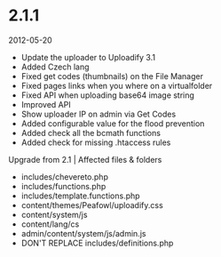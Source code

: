 # 2.1.1

2012-05-20

- Update the uploader to Uploadify 3.1
- Added Czech lang
- Fixed get codes (thumbnails) on the File Manager
- Fixed pages links when you where on a virtualfolder
- Fixed API when uploading base64 image string
- Improved API
- Show uploader IP on admin via Get Codes
- Added configurable value for the flood prevention
- Added check all the bcmath functions
- Added check for missing .htaccess rules

Upgrade from 2.1 | Affected files & folders

- includes/chevereto.php
- includes/functions.php
- includes/template.functions.php
- content/themes/Peafowl/uploadify.css
- content/system/js
- content/lang/cs
- admin/content/system/js/admin.js
- DON'T REPLACE includes/definitions.php
